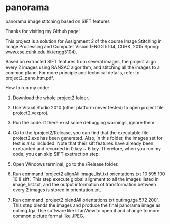 # panorama
panorama image stitching based on SIFT features

Thanks for visiting my Github page!

This project is a solution for Assignment 2 of the course Image Stitching in Image Processing and Computer Vision (ENGG 5104, CUHK, 2015 Spring: www.cse.cuhk.edu.hk/engg5104).

Based on extracted SIFT features from several images, the project align every 2 images using RANSAC algorithm, and stitching all the images to a common plane. For more principle and technical details, refer to project2_pano.htm.pdf.

How to run my code:

1. Download the whole project2 folder.

2. Use Visual Studio 2010 (other platform never tested) to open project file project2.vcxproj.

3. Run the code. If there exist some debugging warnings, ignore them.

4. Go to the /project2/Release, you can find that the executable file project2.exe has been generated. Also, in this folder, the images set for test is also included. Note that their sift features have already been exetracted and recorded in 0.key ~ 6.key. Therefore, when you run my code, you can skip SIFT exetraction step.

5. Open Windows terminal, go to the /Release folder.

6. Run command ‘project2 alignAll image_list.txt orientations.txt 10 595 100 10 8 sift’. This step execute global alignment to all the images listed in image_list.txt, and the output information of transformation between every 2 images is stored in orientation.txt.

7. Run command 'project2 blendAll orientations.txt outimg.tga 572 200'. This step blends the images and produce the final panorama image as outimg.tga. Use software like IrfanView to open it and change to more common picture format like JPEG.
